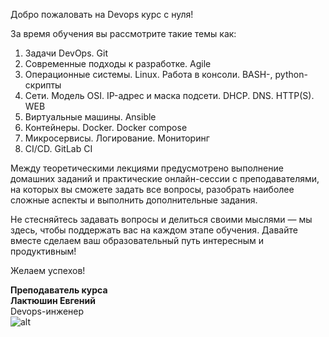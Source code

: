 Добро пожаловать на Devops курс с нуля!

За время обучения вы рассмотрите такие темы как:

1. Задачи DevOps. Git
2. Современные подходы к разработке. Agile
3. Операционные системы. Linux. Работа в консоли. BASH-, python-скрипты
4. Сети. Модель OSI. IP-адрес и маска подсети. DHCP. DNS. HTTP(S). WEB
5. Виртуальные машины. Ansible
6. Контейнеры. Docker. Docker compose
7. Микросервисы. Логирование. Мониторинг
8. CI/CD. GitLab CI

Между теоретическими лекциями предусмотрено выполнение домашних заданий и практические онлайн-сессии с преподавателями, на которых вы сможете задать все вопросы, разобрать наиболее сложные аспекты и выполнить дополнительные задания.

Не стесняйтесь задавать вопросы и делиться своими мыслями — мы здесь, чтобы поддержать вас на каждом этапе обучения. Давайте вместе сделаем ваш образовательный путь интересным и продуктивным!

Желаем успехов!

**Преподаватель курса**\
**Лактюшин Евгений**\
Devops-инженер\
![alt](https://learn.astondevs.ru/pluginfile.php/132034/mod_page/content/1/image.png)
